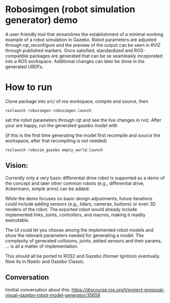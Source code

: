 # Robosimgen (robot simulation generator) demo

A user-friendly tool that streamlines the establishment of a minimal working example of a robot simulation in Gazebo. Robot parameters are adjusted through rqt_reconfigure and the preview of the output can be seen in RVIZ through published markers. Once satisfied, standardized and ROS-compatible packages are generated that can be se seamleasly incoporated into a ROS workspace. Additional changes can later be done in the generated URDFs.

# How to run
Clone package into src/ of ros workspace, compile and source, then

`roslaunch robosimgen robosimgen.launch`

set the robot parameters through rqt and see the live changes in rviz. After your are happy, run the generated gazebo model with

(if this is the first time generating the model first recompile and source the workspace, after that recompiling is not needed)

`roslaunch robosim_gazebo empty_world.launch`




## Vision: 
Currently only a very basic differential drive robot is supported as a demo of the concept and later other common robots (e.g., differential drive, Ackermann, simple arms) can be added.

While the demo focuses on basic design adjustments, future iterations could include adding sensors (e.g., lidars, cameras, buttons) or even 3D renders of the robot. The exported robot would already include implemented links, joints, controllers, and macros, making it readily executable.

The UI could let you choose among the implemented robot models and show the relevant parameters needed for generating a model. The complexity of generated collisions, joints, added sensors and their params, ... is all a matter of implementation.

This should all be ported to ROS2 and Gazebo (former Ignition) eventually. Now its in Noetic and Gazebo Classic.

## Conversation

Innitial conversation about this: https://discourse.ros.org/t/project-proposal-visual-gazebo-robot-model-generator/35658
